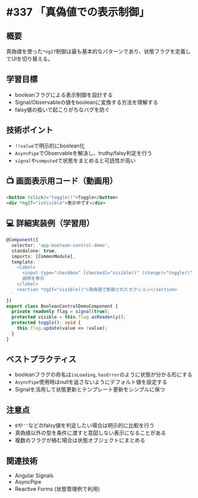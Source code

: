 # #337 「真偽値での表示制御」

## 概要
真偽値を使った`*ngIf`制御は最も基本的なパターンであり、状態フラグを定義してUIを切り替える。

## 学習目標
- booleanフラグによる表示制御を設計する
- Signal/Observableの値をbooleanに変換する方法を理解する
- falsy値の扱いで起こりがちなバグを防ぐ

## 技術ポイント
- `!!value`で明示的にboolean化
- `AsyncPipe`でObservableを解決し、truthy/falsy判定を行う
- `signal`や`computed`で状態をまとめると可読性が高い

## 📺 画面表示用コード（動画用）
```html
<button (click)="toggle()">Toggle</button>
<div *ngIf="isVisible">表示中です</div>
```

## 💻 詳細実装例（学習用）
```typescript
@Component({
  selector: 'app-boolean-control-demo',
  standalone: true,
  imports: [CommonModule],
  template: `
    <label>
      <input type="checkbox" [checked]="visible()" (change)="toggle()" />
      説明を表示
    </label>
    <section *ngIf="visible()">真偽値で制御されたセクション</section>
  `
})
export class BooleanControlDemoComponent {
  private readonly flag = signal(true);
  protected visible = this.flag.asReadonly();
  protected toggle(): void {
    this.flag.update(value => !value);
  }
}
```

## ベストプラクティス
- booleanフラグの命名は`isLoading`, `hasError`のように状態が分かる形にする
- `AsyncPipe`使用時はnullを返さないようにデフォルト値を設定する
- Signalを活用して状態更新とテンプレート更新をシンプルに保つ

## 注意点
- `0`や`''`などのfalsy値を判定したい場合は明示的に比較を行う
- 真偽値以外の型を条件に渡すと意図しない表示になることがある
- 複数のフラグが絡む場合は状態オブジェクトにまとめる

## 関連技術
- Angular Signals
- AsyncPipe
- Reactive Forms (状態管理例で利用)
